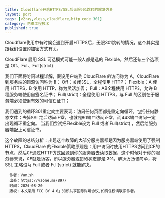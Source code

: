 ```yaml
---
title: Cloudflare开启HTTPS/SSL后无限301跳转的解决方法
layout: post
tags: [v2ray,vless,cloudflare,http code 301]
category: 网络工程技术
published: true
---
```

Cloudflare使用中有时候会遇到开启HTTPS后，无限301跳转的情况，这个其实是跟我们设置的加密方式有关。

CloudFlare 启用 SSL 可选模式可能一般人都是选的 Flexible，然后还有三个选项是 Off、Full、Full(strict)；

我们下面将访问过程详解，假设用户端到 CloudFlare 的访问称为 A，CloudFlare 到服务端的回源访问称为 B：
Off：关闭SSL，全程使用 HTTP；
Flexible：A 使用 HTTPS，B 使用 HTTP，称为灵活加密；
Full：AB全程使用 HTTPS，允许 B 程服务端使用自签名证书；
Full(strict)：全程使用 HTTPS，与 Full 的区别在于服务端必须使用有效的可信任证书；

我们遇到的循环301重定向主要表现：访问任何页面都是重定向循环，包括任何静态文件；去掉SSL之后访问正常，也就是80端口访问正常，而443端口访问一定出现循环重定向。
当我们尝试把Flexible设为 Full 或者 Full(strict) ，然后给服务器端配上可信证书。

这个故障的总结分析：出现这个故障的大部分服务器都是因为服务器端使用了强制HTTPS，CloudFlare 的Flexible策略原理是：用户访问时使用HTTPS访问到CF的节点，然后CF通过HTTP方式回源到你的服务器去读取数据，这个时候对于你的服务器来说，CF就是访客，所以服务器返回的状态都是 301。解决方法很简单，将 SSL 策略设为 Full 或者 Full(strict) 就能解决。

```
  作者：Vanish
  出处：https://vzone.me/897/
  时间：2020-08-20
  版权：本文采用「CC BY 4.0」知识共享国际许可协议,如有侵权请联系作者。
```

